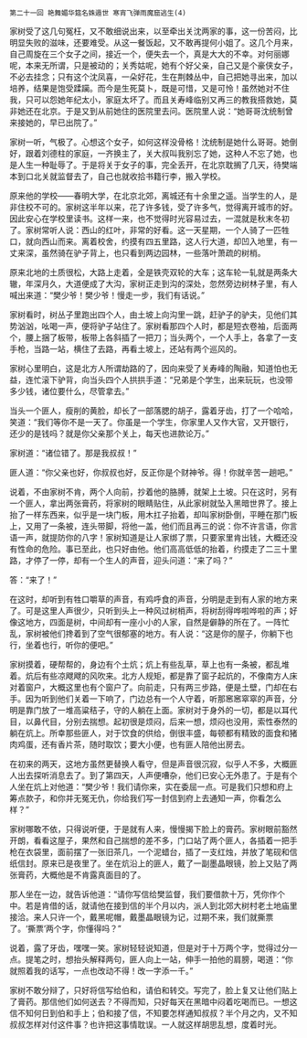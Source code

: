     第二十一回 艳舞媚华筵名姝遁世 寒宵飞弹雨魔窟逃生(4) 

   家树受了这几句冤枉，又不敢细说出来，以至牵出关沈两家的事，这一份苦闷，比明显失败的滋味，还要难受。从这一餐饭起，又不敢再提何小姐了。这几个月来，自己周旋在三个女子之间，接近一个，便失去一个，真是大大的不幸。对何丽娜呢，本来无所谓，只是被动的；关秀姑呢，她有个好父亲，自己又是个豪侠女子，不必去挂念；只有这个沈凤喜，一朵好花，生在荆棘丛中，自己把她寻出来，加以培养，结果是饱受蹂躏。而今是生死莫卜，既是可惜，又是可怜！虽然她对不住我，只可以怨她年纪太小，家庭太坏了。而且关寿峰临别又再三的教我搭救她，莫非她还在北京。于是又到从前她住的医院里去问。医院里人说：“她哥哥沈统制曾来接她的，早已出院了。”

   家树一听，气极了。心想这个女子，如何这样没骨格！沈统制是她什么哥哥。她倒好，跟着刘德柱的家庭，一齐换主了，关大叔叫我别忘了她，这种人不忘了她，也是人生一种耻辱了。于是将关于女子的事，完全丢开，在北京耽搁了几天，待樊端本到口北关就监督去了，自己也就收拾书籍行李，搬入学校。

   原来他的学校——春明大学，在北京北郊，离城还有十余里之遥。当学生的人，是非住校不可的。家树这半年以来，花了许多钱，受了许多气，觉得离开城市的好。因此安心在学校里读书。这样一来，也不觉得时光容易过去，一混就是秋末冬初了。家树常听人说：西山的红叶，非常的好看。这一天星期，一个人骑了一匹牲口，就向西山而来。离着校舍，约摸有四五里路，这人行大道，却凹入地里，有一丈来深，虽然骑在驴子背上，也只看到两边园林，一些落叶萧疏的树梢。

   原来北地的土质很松，大路上走着，全是铁壳双轮的大车；这车轮一轧就是两条大辙，年深月久，大道便成了大沟，家树正走到沟的深处，忽然旁边树林子里，有人喊出来道：“樊少爷！樊少爷！慢走一步，我们有话说。”

   家树看时，树丛子里跑出四个人，由土坡上向沟里一跳，赶驴子的驴夫，见他们其势汹汹，吆喝一声，便将驴子站住了。家树看那四个人时，都是短衣卷袖，后面两个，腰上捆了板带，板带上各斜插了一把刀；当头两个，一个人手上，各拿了一支手枪，当路一站，横住了去路，再看土坡上，还站有两个巡风的。

   家树心里明白，这是北方人所谓劫路的了，因向来受了关寿峰的陶融，知道怕也无益，连忙滚下驴背，向当头四个人拱拱手道：“兄弟是个学生，出来玩玩，也没带多少钱，诸位要什么，尽管拿去。”

   当头一个匪人，瘦削的黄脸，却长了一部落腮的胡子，露着牙齿，打了一个哈哈，笑道：“我们等你不是一天了。你虽是一个学生，你家里人又作大官，又开银行，还少的是钱吗？就是你父亲那个关上，每天也进款论万。”

   家树道：“诸位错了。那是我叔叔！”

   匪人道：“你父亲也好，你叔叔也好，反正你是个财神爷。得！你就辛苦一趟吧。”

   说着，不由家树不肯，两个人向前，抄着他的胳膊，就架上土坡。只在这时，另有一个匪人，拿出两张膏药，将家树的眼睛贴住，从此家树就坠入黑暗世界了。接上抬了一样东西来，似乎是一块门板，用木扛子抬着，却叫家树卧倒，平睡在那门板上，又用了一条被，连头带脚，将他一盖，他们而且再三的说：你不许言语，你言语一声，就提防你的八字！家树知道是让人家绑了票，只要家里肯出钱，大概还没有性命的危险。事已至此，也只好由他。他们高高低低的抬着，约摸走了二三十里路，才停了一停，却有一个生人的声音，迎头问道：“来了吗？”

   答：“来了！”

   在这时，却听到有牲口嚼草的声音，有鸡呼食的声音，分明是走到有人家的地方来了。可是这里人声很少，只听到头上一种风过树梢声，将树刮得哗啦哗啦的声；好像这地方，四面是树，中间却有一座小小的人家，自然是僻静的所在了。一阵忙乱，家树被他们搀着到了空气很郁塞的地方。有人说：“这是你的屋子，你躺下也行，坐着也行，听你的便吧。”

   家树摸着，硬帮帮的，身边有个土炕；炕上有些乱草，草上也有一条被，都乱堆着。炕后有些凉飕飕的风吹来。北方人规矩，都是靠了窗子起炕的，不像南方人床对着窗户，大概这里也有个窗户了。向前走，只有两三步路，便是土壁，门却在右手。因为听到他们关着一下响了，门边总有一个人守着，听那窸窸窣窣的声音，分明是靠门放了一堆高粱秸子，守的人躺在上面。家树对于身外的一切，都是以耳代目，以鼻代目，分别去揣想。起初很是烦闷，后来一想，烦闷也没用，索性泰然的躺在炕上。所幸那些匪人，对于饮食的供给，倒很丰盛，每顿都有精致的面食和猪肉鸡蛋，还有香片茶，随时取饮；要大小便，也有匪人陪他出房去。

   在初来的两天，这地方虽然更替换人看守，但是声音很沉寂，似乎人不多，大概匪人出去探听消息去了。到了第四天，人声便嘈杂，他们已安心无外患了。于是有个人坐在炕上对他道：“樊少爷！我们请你来，实在委屈一点。可是我们只想和府上筹点款子，和你并无冤无仇，你给我们写一封信到府上去通知一声，你看怎么样？”

   家树哪敢不依，只得说听便，于是就有人来，慢慢揭下脸上的膏药。家树眼前豁然开朗，看看这屋子，果然和自己揣想的差不多，门口站了两个匪人，各插着一把手枪在衣袋里，面前摆了一张旧茶几，一个泥蜡台，插了一支红烛，并放了笔砚和信纸信封。原来已是夜里了。坐在炕沿上的匪人，戴了一副墨晶眼镜，脸上又贴了两张膏药，大概他是不肯露真面目的了。

   那人坐在一边，就告诉他道：“请你写信给樊监督，我们要借款十万，凭你作个中。若是肯借的话，就请他在接到信的半个月以内，派人到北郊大树村老土地庙里接洽。来人只许一个，戴黑呢帽，戴墨晶眼镜为记，过期不来，我们就撕票了。‘撕票’两个字，你懂得吗？”

   说着，露了牙齿，嘿嘿一笑。家树轻轻说知道，但是对于十万两个字，觉得过分一点。提笔之时，想抬头解释两句，匪人向上一站，伸手一拍他的肩膀，喝道：“你就照着我的话写，一点也改动不得！改一字添一千。”

   家树不敢分辩了，只好将信写给伯和，请伯和转交。写完了，脸上复又让他们贴上了膏药。那信他们如何送去？不得而知，只好每天在黑暗中闷着吃喝而已。一想这信不知何日到伯和手上；伯和接了信，不知要怎样通知叔叔？半个月之内，又不知叔叔怎样对付这件事？也许把这事情耽误。一人就这样胡思乱想，度着时光。

